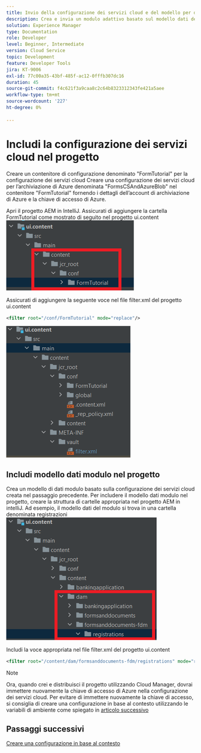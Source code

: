 ```yaml
---
title: Invio della configurazione dei servizi cloud e del modello per dati modulo all’istanza cloud
description: Crea e invia un modulo adattivo basato sul modello dati del modulo di archiviazione Azure all’istanza cloud.
solution: Experience Manager
type: Documentation
role: Developer
level: Beginner, Intermediate
version: Cloud Service
topic: Development
feature: Developer Tools
jira: KT-9006
exl-id: 77c00a35-43bf-485f-ac12-0fffb307dc16
duration: 45
source-git-commit: f4c621f3a9caa8c2c64b8323312343fe421a5aee
workflow-type: tm+mt
source-wordcount: '227'
ht-degree: 0%

---
```


# Includi la configurazione dei servizi cloud nel progetto

Creare un contenitore di configurazione denominato &quot;FormTutorial&quot; per la configurazione dei servizi cloud Creare una configurazione dei servizi cloud per l’archiviazione di Azure denominata &quot;FormsCSAndAzureBlob&quot; nel contenitore &quot;FormTutorial&quot; fornendo i dettagli dell’account di archiviazione di Azure e la chiave di accesso di Azure.

Apri il progetto AEM in IntelliJ. Assicurati di aggiungere la cartella FormTutorial come mostrato di seguito nel progetto ui.content
![cloud-services-configuration](assets/cloud-services-configuration.png)

Assicurati di aggiungere la seguente voce nel file filter.xml del progetto ui.content

```xml
<filter root="/conf/FormTutorial" mode="replace"/>
```

![filter-xml](assets/ui-content-filter.png)

## Includi modello dati modulo nel progetto

Crea un modello di dati modulo basato sulla configurazione dei servizi cloud creata nel passaggio precedente. Per includere il modello dati modulo nel progetto, creare la struttura di cartelle appropriata nel progetto AEM in intelliJ. Ad esempio, il modello dati del modulo si trova in una cartella denominata registrazioni
![fdm-content](assets/ui-content-fdm.png)

Includi la voce appropriata nel file filter.xml del progetto ui.content

```xml
<filter root="/content/dam/formsanddocuments-fdm/registrations" mode="replace"/>
```


>[!NOTE]
>
>Ora, quando crei e distribuisci il progetto utilizzando Cloud Manager, dovrai immettere nuovamente la chiave di accesso di Azure nella configurazione dei servizi cloud. Per evitare di immettere nuovamente la chiave di accesso, si consiglia di creare una configurazione in base al contesto utilizzando le variabili di ambiente come spiegato in [articolo successivo](./context-aware-fdm.md)

## Passaggi successivi

[Creare una configurazione in base al contesto](./context-aware-fdm.md)
